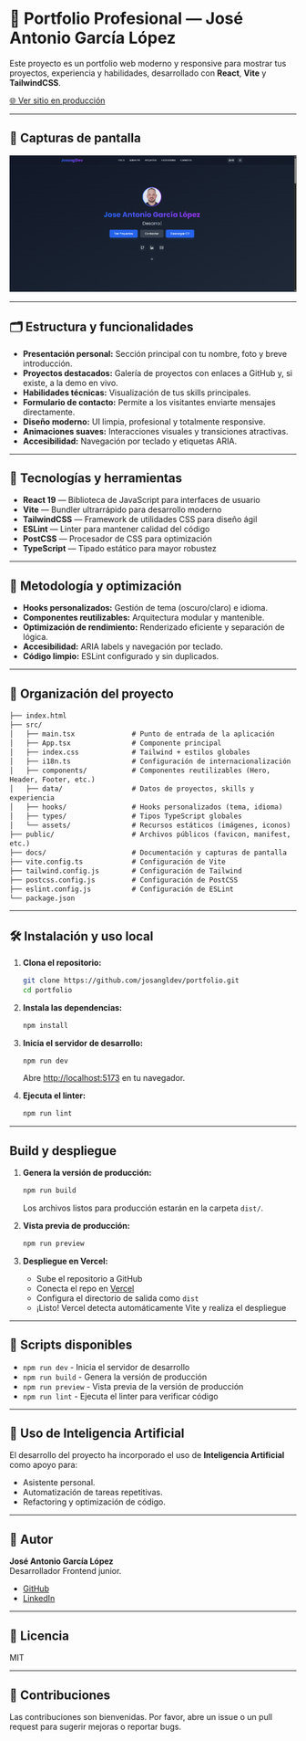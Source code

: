 # 💼 Portfolio Profesional — José Antonio García López

Este proyecto es un portfolio web moderno y responsive para mostrar tus proyectos, experiencia y habilidades, desarrollado con **React**, **Vite** y **TailwindCSS**.

[🌐 Ver sitio en producción](AQUÍ_TU_ENLACE_PORTFOLIO)

---

## 📸 Capturas de pantalla

![Captura de pantalla del Portfolio](docs/screen-portf.png)

---

## 🗂️ Estructura y funcionalidades

- **Presentación personal:** Sección principal con tu nombre, foto y breve introducción.
- **Proyectos destacados:** Galería de proyectos con enlaces a GitHub y, si existe, a la demo en vivo.
- **Habilidades técnicas:** Visualización de tus skills principales.
- **Formulario de contacto:** Permite a los visitantes enviarte mensajes directamente.
- **Diseño moderno:** UI limpia, profesional y totalmente responsive.
- **Animaciones suaves:** Interacciones visuales y transiciones atractivas.
- **Accesibilidad:** Navegación por teclado y etiquetas ARIA.

---

## 🚀 Tecnologías y herramientas

- **React 19** — Biblioteca de JavaScript para interfaces de usuario
- **Vite** — Bundler ultrarrápido para desarrollo moderno
- **TailwindCSS** — Framework de utilidades CSS para diseño ágil
- **ESLint** — Linter para mantener calidad del código
- **PostCSS** — Procesador de CSS para optimización
- **TypeScript** — Tipado estático para mayor robustez

---

## 🧠 Metodología y optimización

- **Hooks personalizados:** Gestión de tema (oscuro/claro) e idioma.
- **Componentes reutilizables:** Arquitectura modular y mantenible.
- **Optimización de rendimiento:** Renderizado eficiente y separación de lógica.
- **Accesibilidad:** ARIA labels y navegación por teclado.
- **Código limpio:** ESLint configurado y sin duplicados.

---

## 📁 Organización del proyecto

```
├── index.html
├── src/
│   ├── main.tsx              # Punto de entrada de la aplicación
│   ├── App.tsx               # Componente principal
│   ├── index.css             # Tailwind + estilos globales
│   ├── i18n.ts               # Configuración de internacionalización
│   ├── components/           # Componentes reutilizables (Hero, Header, Footer, etc.)
│   ├── data/                 # Datos de proyectos, skills y experiencia
│   ├── hooks/                # Hooks personalizados (tema, idioma)
│   ├── types/                # Tipos TypeScript globales
│   └── assets/               # Recursos estáticos (imágenes, iconos)
├── public/                   # Archivos públicos (favicon, manifest, etc.)
├── docs/                     # Documentación y capturas de pantalla
├── vite.config.ts            # Configuración de Vite
├── tailwind.config.js        # Configuración de Tailwind
├── postcss.config.js         # Configuración de PostCSS
├── eslint.config.js          # Configuración de ESLint
└── package.json
```

---

## 🛠️ Instalación y uso local

1. **Clona el repositorio:**
   ```bash
   git clone https://github.com/josangldev/portfolio.git
   cd portfolio
   ```

2. **Instala las dependencias:**
   ```bash
   npm install
   ```

3. **Inicia el servidor de desarrollo:**
   ```bash
   npm run dev
   ```
   Abre [http://localhost:5173](http://localhost:5173) en tu navegador.

4. **Ejecuta el linter:**
   ```bash
   npm run lint
   ```

---

## Build y despliegue

1. **Genera la versión de producción:**
   ```bash
   npm run build
   ```
   Los archivos listos para producción estarán en la carpeta `dist/`.

2. **Vista previa de producción:**
   ```bash
   npm run preview
   ```

3. **Despliegue en Vercel:**
   - Sube el repositorio a GitHub
   - Conecta el repo en [Vercel](https://vercel.com/)
   - Configura el directorio de salida como `dist`
   - ¡Listo! Vercel detecta automáticamente Vite y realiza el despliegue


---

## 🔧 Scripts disponibles

- `npm run dev` - Inicia el servidor de desarrollo
- `npm run build` - Genera la versión de producción
- `npm run preview` - Vista previa de la versión de producción
- `npm run lint` - Ejecuta el linter para verificar código

---

## 🤖 Uso de Inteligencia Artificial

El desarrollo del proyecto ha incorporado el uso de **Inteligencia Artificial** como apoyo para:
- Asistente personal.
- Automatización de tareas repetitivas.
- Refactoring y optimización de código.

---

## 👤 Autor

**José Antonio García López**  
Desarrollador Frontend junior.

- [GitHub](https://github.com/josangldev)
- [LinkedIn](https://www.linkedin.com/in/jos%C3%A9-antonio-garc%C3%ADa-l%C3%B3pez-4ba263347/)

---

## 📄 Licencia

MIT

---

## 🤝 Contribuciones

Las contribuciones son bienvenidas. Por favor, abre un issue o un pull request para sugerir mejoras o reportar bugs.
